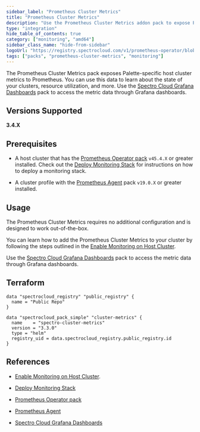 ```yaml
---
sidebar_label: "Prometheus Cluster Metrics"
title: "Prometheus Cluster Metrics"
description: "Use the Prometheus Cluster Metrics addon pack to expose Palette resource metrics"
type: "integration"
hide_table_of_contents: true
category: ["monitoring", "amd64"]
sidebar_class_name: "hide-from-sidebar"
logoUrl: "https://registry.spectrocloud.com/v1/prometheus-operator/blobs/sha256:64589616d7f667e5f1d7e3c9a39e32c676e03518a318924e123738693e104ce0?type=image/png"
tags: ["packs", "prometheus-cluster-metrics", "monitoring"]
---
```


The Prometheus Cluster Metrics pack exposes Palette-specific host cluster metrics to Prometheus. You can use this data to learn about the state of your clusters, resource utilization, and more. Use the [Spectro Cloud Grafana Dashboards](grafana-spectrocloud-dashboards.md) pack to access the metric data through Grafana dashboards.

## Versions Supported

**3.4.X**

## Prerequisites

- A host cluster that has the [Prometheus Operator pack](prometheus-operator.md) `v45.4.X` or greater installed. Check out the [Deploy Monitoring Stack](../clusters/cluster-management/monitoring/deploy-monitor-stack.md) for instructions on how to deploy a monitoring stack.

- A cluster profile with the [Prometheus Agent](prometheus-agent.md) pack `v19.0.X` or greater installed.

## Usage

The Prometheus Cluster Metrics requires no additional configuration and is designed to work out-of-the-box.

You can learn how to add the Prometheus Cluster Metrics to your cluster by following the steps outlined in the [Enable Monitoring on Host Cluster](../clusters/cluster-management/monitoring/deploy-agent.md).

Use the [Spectro Cloud Grafana Dashboards](grafana-spectrocloud-dashboards.md) pack to access the metric data through Grafana dashboards.

## Terraform

```hcl
data "spectrocloud_registry" "public_registry" {
  name = "Public Repo"
}

data "spectrocloud_pack_simple" "cluster-metrics" {
  name    = "spectro-cluster-metrics"
  version = "3.3.0"
  type = "helm"
  registry_uid = data.spectrocloud_registry.public_registry.id
}
```

## References

- [Enable Monitoring on Host Cluster](../clusters/cluster-management/monitoring/deploy-agent.md).

- [Deploy Monitoring Stack](../clusters/cluster-management/monitoring/deploy-monitor-stack.md)

- [Prometheus Operator pack](prometheus-operator.md)

- [Prometheus Agent](prometheus-agent.md)

- [Spectro Cloud Grafana Dashboards](grafana-spectrocloud-dashboards.md)
